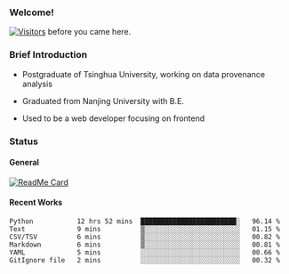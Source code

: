 ### Welcome!

[![Visitors](https://visitor-badge.laobi.icu/badge?page_id=HermitSun.HermitSun)]() before you came here.

### Brief Introduction

- Postgraduate of Tsinghua University, working on data provenance analysis

- Graduated from Nanjing University with B.E.

- Used to be a web developer focusing on frontend

### Status

#### General

[![ReadMe Card](https://github-readme-stats.hermitsun.vercel.app/api?username=HermitSun&count_private=true&show_icons=true)]()

#### Recent Works

<!--START_SECTION:waka-->

```text
Python           12 hrs 52 mins  ████████████████████████░   96.14 %
Text             9 mins          ▒░░░░░░░░░░░░░░░░░░░░░░░░   01.15 %
CSV/TSV          6 mins          ▒░░░░░░░░░░░░░░░░░░░░░░░░   00.82 %
Markdown         6 mins          ▒░░░░░░░░░░░░░░░░░░░░░░░░   00.81 %
YAML             5 mins          ░░░░░░░░░░░░░░░░░░░░░░░░░   00.66 %
GitIgnore file   2 mins          ░░░░░░░░░░░░░░░░░░░░░░░░░   00.32 %
```

<!--END_SECTION:waka-->

